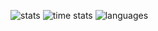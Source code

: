 ![stats](https://github-readme-stats.vercel.app/api?username=devskar&show_icons=true&theme=onedark)
![time stats](https://github-readme-stats.vercel.app/api/wakatime?username=devskar&theme=onedark)
![languages](https://github-readme-stats.vercel.app/api/top-langs/?username=devskar&langs_count=8&theme=onedark)
